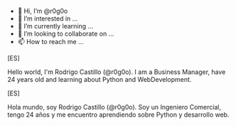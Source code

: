 - 👋 Hi, I’m @r0g0o
- 👀 I’m interested in ...
- 🌱 I’m currently learning ...
- 💞️ I’m looking to collaborate on ...
- 📫 How to reach me ...

<!---
r0g0o/r0g0o is a ✨ special ✨ repository because its `README.md` (this file) appears on your GitHub profile.
You can click the Preview link to take a look at your changes.
--->

[ES]

Hello world, I'm Rodrigo Castillo (@r0g0o).
I am a Business Manager, have 24 years old and learning about Python and WebDevelopment.

[ES]

Hola mundo, soy Rodrigo Castillo (@r0g0o).
Soy un Ingeniero Comercial, tengo 24 años y me encuentro aprendiendo sobre Python y desarrollo web.

